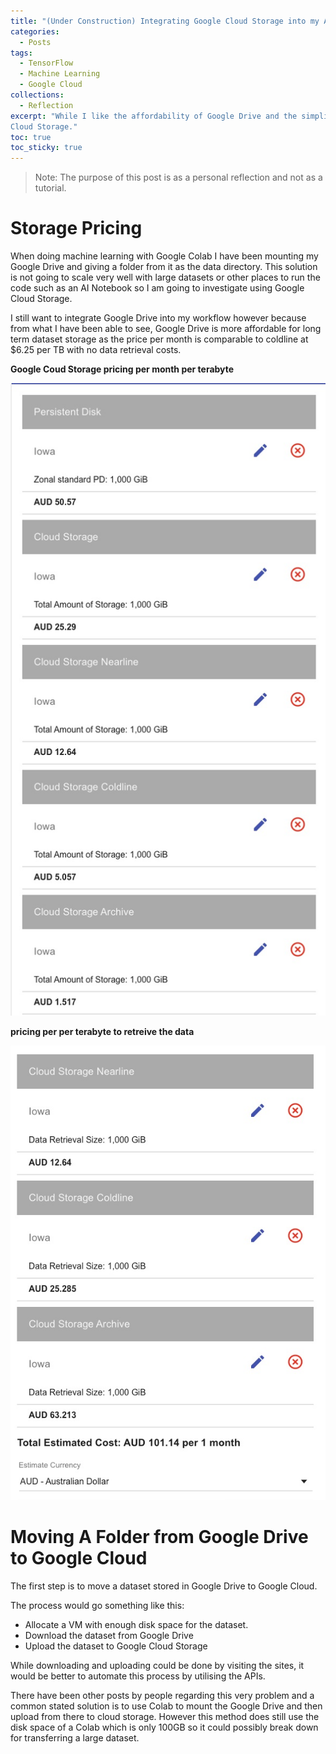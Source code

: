 ```yaml
---
title: "(Under Construction) Integrating Google Cloud Storage into my AI workflow"
categories:
  - Posts
tags:
  - TensorFlow
  - Machine Learning
  - Google Cloud
collections:
  - Reflection
excerpt: "While I like the affordability of Google Drive and the simplicity of mounting disks, this post discusses ways to use Google 
Cloud Storage."
toc: true
toc_sticky: true
---
```

> Note: The purpose of this post is as a personal reflection and not as a tutorial.

# Storage Pricing 

When doing machine learning with Google Colab I have been mounting my Google Drive and giving a folder from it as the data directory. This solution is not going to scale very well with large datasets or other places to run the code such as an AI Notebook so I am going to investigate using Google Cloud Storage.

I still want to integrate Google Drive into my workflow however because from what I have been able to see, Google Drive is more affordable for long term dataset storage as the price per month is comparable to coldline at $6.25 per TB with no data retrieval costs.

**Google Coud Storage pricing per month per terabyte**

![image1](/assets/images/2021-03-15-dataset-cloud-storage-solutions/image1.jpg)

**pricing per per terabyte to retreive the data**

![image2](/assets/images/2021-03-15-dataset-cloud-storage-solutions/image2.jpg)

# Moving A Folder from Google Drive to Google Cloud

The first step is to move a dataset stored in Google Drive to Google Cloud.

The process would go something like this:

* Allocate a VM with enough disk space for the dataset.
* Download the dataset from Google Drive
* Upload the dataset to Google Cloud Storage

While downloading and uploading could be done by visiting the sites, it would be better to automate this process by utilising the APIs.

There have been other posts by people regarding this very problem and a common stated solution is to use Colab to mount the Google Drive and then upload from there to cloud storage. However this method does still use the disk space of a Colab which is only 100GB so it could possibly break down for transferring a large dataset.


